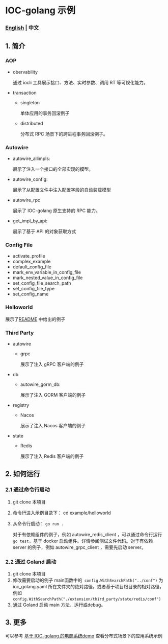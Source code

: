 # IOC-golang 示例

### [English](./README_EN.md) | 中文

## 1. 简介

### AOP

- obervability

  通过 iocli 工具展示接口、方法、实时参数、调用 RT 等可视化能力。

- transaction

  - singleton

    单体应用的事务回滚例子

  - distributed

    分布式 RPC 场景下的跨进程事务回滚例子。

### Autowire

- autowire_allimpls:

  展示了注入一个接口的全部实现的模型。

- autowire_config: 

  展示了从配置文件中注入配置字段的自动装载模型

- autowire_rpc

  展示了 IOC-golang 原生支持的 RPC 能力。

- get_impl_by_api: 

  展示了基于 API 的对象获取方式

### Config File

- activate_profile
- complex_example
- default_config_file
- mark_env_variable_in_config_file
- mark_nested_value_in_config_file
- set_config_file_search_path
- set_config_file_type
- set_config_name

### Helloworld

展示了[README](https://github.com/alibaba/ioc-golang#ioc-golang-a-golang-dependency-injection-framework) 中给出的例子

### Third Party

- autowire

  - grpc

    展示了注入 gRPC 客户端的例子

- db

  - autowire_gorm_db: 

    展示了注入 GORM 客户端的例子

- registry

  - Nacos

    展示了注入 Nacos 客户端的例子

- state

  - Redis

    展示了注入 Redis 客户端的例子

## 2. 如何运行

### 2.1 通过命令行启动

1. git clone 本项目

2. 命令行进入示例目录下： cd example/helloworld 

3. 从命令行启动： `go run .`

   对于有依赖组件的例子，例如 autowire_redis_client ，可以通过命令行运行 ` go test `，基于 docker 启动组件。详情参阅测试文件代码。对于有依赖 server 的例子，例如 autowire_grpc_client ，需要先启动 server。

### 2.2 通过 Goland 启动

1. git clone 本项目
2. 修改需要启动的例子 main函数中的` config.WithSearchPath("../conf")` 为ioc_golang.yaml 所在文件夹的绝对路径。或者基于项目根目录的相对路径，例如 `config.WithSearchPath("./extension/third_party/state/redis/conf")`
3. 通过 Goland 启动 main 方法，运行或debug。

## 3. 更多

可以参考 [基于 IOC-golang 的电商系统demo](https://github.com/ioc-golang/shopping-system)  查看分布式场景下的应用系统示例





